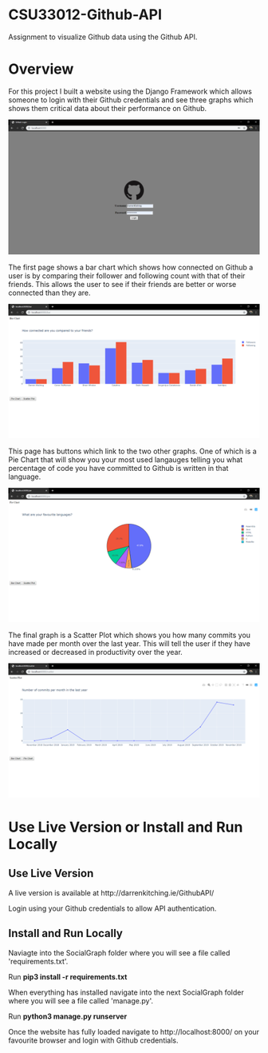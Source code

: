 # CSU33012-Github-API
Assignment to visualize Github data using the Github API.

<h1>Overview</h1>
<p>
For this project I built a website using the Django Framework which allows someone to login with their Github credentials and see three graphs which shows them critical data about their performance on Github.
</p>

![Alt text](/Images/LoginPage.PNG?raw=true "Login page")

<p> 
The first page shows a bar chart which shows how connected on Github a user is by comparing their follower and following count with that of their friends. This allows the user to see if their friends are better or worse connected than they are.
</p>

![Alt text](/Images/BarChartPage.PNG?raw=true "Bar Chart")

<p> 
This page has buttons which link to the two other graphs. One of which is a Pie Chart that will show you your most used langauges telling you what percentage of code you have committed to Github is written in that language.
</p>

![Alt text](/Images/PieChartPage.PNG?raw=true "Pie Chart")

<p>
The final graph is a Scatter Plot which shows you how many commits you have made per month over the last year. This will tell the user if they have increased or decreased in productivity over the year. 
</p>

![Alt text](/Images/ScatterPlotPage.PNG?raw=true "Scatter Plot")

<h1>Use Live Version or Install and Run Locally</h1>
<h2>Use Live Version</h2>
<p>A live version is available at http://darrenkitching.ie/GithubAPI/</p>
<p>Login using your Github credentials to allow API authentication.</p>
<h2>Install and Run Locally</h2>
<p>
Naviagte into the SocialGraph folder where you will see a file called 'requirements.txt'.
</p>
<p>
Run <b>pip3 install -r requirements.txt</b>
</p>
<p>
When everything has installed navigate into the next SocialGraph folder where you will see a file called 'manage.py'.
</p>
<p>
Run <b>python3 manage.py runserver</b>
</p>
<p>
Once the website has fully loaded navigate to http://localhost:8000/ on your favourite browser and login with Github credentials.
</p>
